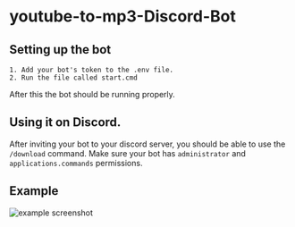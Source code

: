 # youtube-to-mp3-Discord-Bot
## Setting up the bot
    1. Add your bot's token to the .env file.
    2. Run the file called start.cmd
  After this the bot should be running properly.
## Using it on Discord.
After inviting your bot to your discord server, you should be able to use the `/download` command. Make sure your bot has `administrator` and `applications.commands` permissions.
## Example
![example screenshot](https://media.discordapp.net/attachments/1211233528365453373/1211941427584700436/image.png?ex=65f00769&is=65dd9269&hm=66fe5e58313577b5dcce8ff0b3c7b1a1934f5e1c3660f4327d25b3282a8c1010&=&format=webp&quality=lossless&width=730&height=574)


